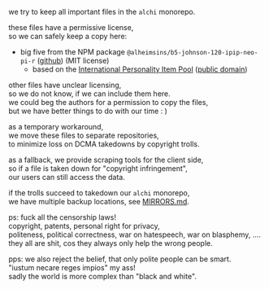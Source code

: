 we try to keep all important files in the `alchi` monorepo.

these files have a permissive license,  
so we can safely keep a copy here:

* big five from the NPM package `@alheimsins/b5-johnson-120-ipip-neo-pi-r` ([github](https://github.com/Alheimsins/b5-johnson-120-ipip-neo-pi-r/issues)) (MIT license)
   * based on the [International Personality Item Pool](https://ipip.ori.org/) ([public domain](https://ipip.ori.org/newPermission.htm))

other files have unclear licensing,  
so we do not know, if we can include them here.  
we could beg the authors for a permission to copy the files,  
but we have better things to do with our time : )

as a temporary workaround,  
we move these files to separate repositories,  
to minimize loss on DCMA takedowns by copyright trolls.

as a fallback, we provide scraping tools for the client side,  
so if a file is taken down for "copyright infringement",  
our users can still access the data.

if the trolls succeed to takedown our `alchi` monorepo,  
we have multiple backup locations, see [MIRRORS.md](../../../../MIRRORS.md).

ps: fuck all the censorship laws!  
copyright, patents, personal right for privacy,  
politeness, political correctness, war on hatespeech, war on blasphemy, ....  
they all are shit, cos they always only help the wrong people.

pps: we also reject the belief, that only polite people can be smart.  
"iustum necare reges impios" my ass!  
sadly the world is more complex than "black and white".
